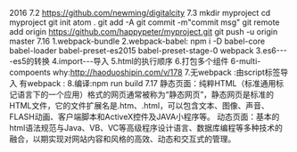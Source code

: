 2016
7.2
  https://github.com/newming/digitalcity
7.3
  mkdir myproject
  cd myproject
  git init
  atom .
  git add -A
  git commit -m"commit msg"
  git remote add origin https://github.com/happypeter/myproject.git
  git push -u origin master
7.16
  1.webpack-bundle
  2.webpack-babel:
    npm i -D babel-core babel-loader  babel-preset-es2015 babel-preset-stage-0 webpack
  3.es6----es5的转换
  4.import---导入
  5.html的执行顺序
  6.打包多个组件
    6-multi-compoents
    why:http://haoduoshipin.com/v/178
  7.无webpack :由script标签导入
    有webpack :
  8.编译:npm run build
7.17
  静态页面：纯粹HTML（标准通用标记语言下的一个应用）格式的网页通常被称为“静态网页”，静态网页是标准的HTML文件，它的文件扩展名是.htm、.html，可以包含文本、图像、声音、FLASH动画、客户端脚本和ActiveX控件及JAVA小程序等。
  动态页面：基本的html语法规范与Java、VB、VC等高级程序设计语言、数据库编程等多种技术的融合，以期实现对网站内容和风格的高效、动态和交互式的管理。
